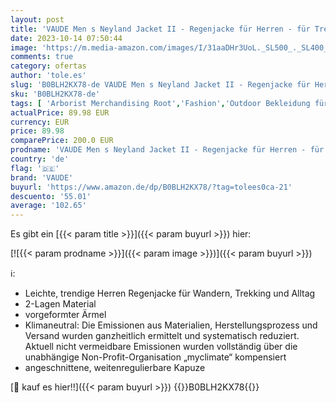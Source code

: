 ```yaml
---
layout: post
title: 'VAUDE Men s Neyland Jacket II - Regenjacke für Herren - für Trekking und Alltag - wasserdicht  winddicht und atmungsaktiv'
date: 2023-10-14 07:50:44
image: 'https://m.media-amazon.com/images/I/31aaDHr3UoL._SL500_._SL400_.jpg'
comments: true
category: ofertas
author: 'tole.es'
slug: 'B0BLH2KX78-de VAUDE Men s Neyland Jacket II - Regenjacke für Herren -...'
sku: 'B0BLH2KX78-de'
tags: [ 'Arborist Merchandising Root','Fashion','Outdoor Bekleidung für Herren','Outdoor Jacken für Herren','Outdoor-Bekleidung','Regenjacken für Herren','Self Service','Special Features Stores','Sport & Freizeit','Sportartspezifische Bekleidung','Sports-Promotions','ef3a019d-6628-41d5-b303-291126686917_0','ef3a019d-6628-41d5-b303-291126686917_7401','vaude','🇩🇪', ]
actualPrice: 89.98 EUR
currency: EUR
price: 89.98
comparePrice: 200.0 EUR
prodname: 'VAUDE Men s Neyland Jacket II - Regenjacke für Herren - für Trekking und Alltag - wasserdicht  winddicht und atmungsaktiv'
country: 'de'
flag: '🇩🇪'
brand: 'VAUDE'
buyurl: 'https://www.amazon.de/dp/B0BLH2KX78/?tag=tolees0ca-21'
descuento: '55.01'
average: '102.65'
---
```


Es gibt ein [{{< param title >}}]({{< param buyurl >}}) hier:

[![{{< param prodname >}}]({{< param image >}})]({{< param buyurl >}})

ℹ️:

- Leichte, trendige Herren Regenjacke für Wandern, Trekking und Alltag
- 2-Lagen Material
- vorgeformter Ärmel
- Klimaneutral: Die Emissionen aus Materialien, Herstellungsprozess und Versand wurden ganzheitlich ermittelt und systematisch reduziert. Aktuell nicht vermeidbare Emissionen wurden vollständig über die unabhängige Non-Profit-Organisation „myclimate“ kompensiert
- angeschnittene, weitenregulierbare Kapuze

[🛒 kauf es hier!!]({{< param buyurl >}})
{{<world>}}B0BLH2KX78{{</world>}}
